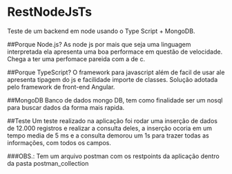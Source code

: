 # RestNodeJsTs
Teste de um backend em node usando o Type Script + MongoDB.

##Porque Node.js?
As node js por mais que seja uma linguagem interpretada ela apresenta uma boa performace em questão de velocidade. Chega a ter uma perfomace pareida com a de c.

##Porque TypeScript?
O framework para javascript além de facil de usar ale apresenta tipagem do js e facilidade importe de classes. Solução adotada pelo framework de front-end Angular.

##MongoDB
Banco de dados mongo DB, tem como finalidade ser um nosql para buscar dados da forma mais rapida.

##Teste
Um teste realizado na aplicação foi rodar uma inserção de dados de 12.000 registros e realizar a consulta deles, a inserção ocoria em um tempo media de 5 ms e a consulta demorou um 1s para trazer todas as informações, com todos os campos.

###OBS.:
Tem um arquivo postman com os restpoints da aplicação dentro da pasta postman_collection
